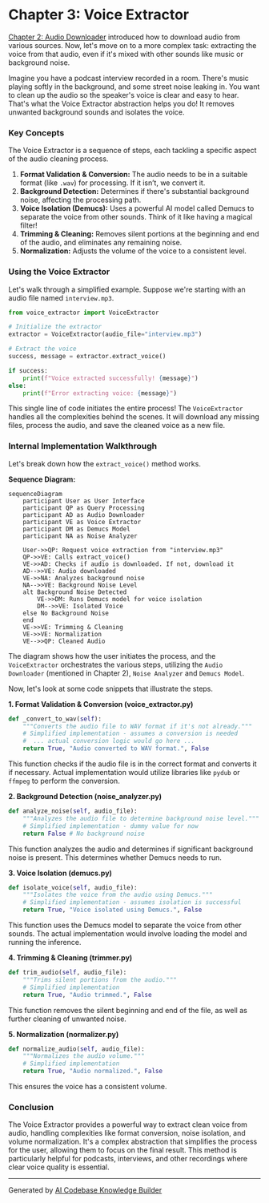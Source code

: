 # Chapter 3: Voice Extractor

[Chapter 2: Audio Downloader](02_audio_downloader.md) introduced how to download audio from various sources. Now, let's move on to a more complex task: extracting the voice from that audio, even if it's mixed with other sounds like music or background noise.

Imagine you have a podcast interview recorded in a room. There's music playing softly in the background, and some street noise leaking in. You want to clean up the audio so the speaker's voice is clear and easy to hear. That's what the Voice Extractor abstraction helps you do! It removes unwanted background sounds and isolates the voice.

### Key Concepts

The Voice Extractor is a sequence of steps, each tackling a specific aspect of the audio cleaning process.

1. **Format Validation & Conversion:**  The audio needs to be in a suitable format (like `.wav`) for processing. If it isn’t, we convert it.
2. **Background Detection:** Determines if there's substantial background noise, affecting the processing path.
3. **Voice Isolation (Demucs):**  Uses a powerful AI model called Demucs to separate the voice from other sounds. Think of it like having a magical filter!
4. **Trimming & Cleaning:**  Removes silent portions at the beginning and end of the audio, and eliminates any remaining noise.
5. **Normalization:**  Adjusts the volume of the voice to a consistent level.

### Using the Voice Extractor

Let's walk through a simplified example. Suppose we're starting with an audio file named `interview.mp3`.

```python
from voice_extractor import VoiceExtractor

# Initialize the extractor
extractor = VoiceExtractor(audio_file="interview.mp3")

# Extract the voice
success, message = extractor.extract_voice()

if success:
    print(f"Voice extracted successfully! {message}")
else:
    print(f"Error extracting voice: {message}")
```

This single line of code initiates the entire process! The `VoiceExtractor` handles all the complexities behind the scenes. It will download any missing files, process the audio, and save the cleaned voice as a new file.

### Internal Implementation Walkthrough

Let's break down how the `extract_voice()` method works.

**Sequence Diagram:**

```mermaid
sequenceDiagram
    participant User as User Interface
    participant QP as Query Processing
    participant AD as Audio Downloader
    participant VE as Voice Extractor
    participant DM as Demucs Model
    participant NA as Noise Analyzer

    User->>QP: Request voice extraction from "interview.mp3"
    QP->>VE: Calls extract_voice()
    VE->>AD: Checks if audio is downloaded. If not, download it
    AD-->>VE: Audio downloaded
    VE->>NA: Analyzes background noise
    NA-->>VE: Background Noise Level
    alt Background Noise Detected
        VE->>DM: Runs Demucs model for voice isolation
        DM-->>VE: Isolated Voice
    else No Background Noise
    end
    VE->>VE: Trimming & Cleaning
    VE->>VE: Normalization
    VE-->>QP: Cleaned Audio
```

The diagram shows how the user initiates the process, and the `VoiceExtractor` orchestrates the various steps, utilizing the `Audio Downloader` (mentioned in Chapter 2), `Noise Analyzer` and `Demucs Model`.

Now, let's look at some code snippets that illustrate the steps.

**1. Format Validation & Conversion (voice_extractor.py)**

```python
def _convert_to_wav(self):
    """Converts the audio file to WAV format if it's not already."""
    # Simplified implementation - assumes a conversion is needed
    #  ... actual conversion logic would go here ...
    return True, "Audio converted to WAV format.", False
```

This function checks if the audio file is in the correct format and converts it if necessary. Actual implementation would utilize libraries like `pydub` or `ffmpeg` to perform the conversion.

**2. Background Detection (noise_analyzer.py)**

```python
def analyze_noise(self, audio_file):
    """Analyzes the audio file to determine background noise level."""
    # Simplified implementation - dummy value for now
    return False # No background noise
```

This function analyzes the audio and determines if significant background noise is present. This determines whether Demucs needs to run.

**3. Voice Isolation (demucs.py)**

```python
def isolate_voice(self, audio_file):
    """Isolates the voice from the audio using Demucs."""
    # Simplified implementation - assumes isolation is successful
    return True, "Voice isolated using Demucs.", False
```

This function uses the Demucs model to separate the voice from other sounds. The actual implementation would involve loading the model and running the inference.

**4. Trimming & Cleaning (trimmer.py)**

```python
def trim_audio(self, audio_file):
    """Trims silent portions from the audio."""
    # Simplified implementation
    return True, "Audio trimmed.", False
```

This function removes the silent beginning and end of the file, as well as further cleaning of unwanted noise.

**5. Normalization (normalizer.py)**

```python
def normalize_audio(self, audio_file):
    """Normalizes the audio volume."""
    # Simplified implementation
    return True, "Audio normalized.", False
```

This ensures the voice has a consistent volume.

### Conclusion

The Voice Extractor provides a powerful way to extract clean voice from audio, handling complexities like format conversion, noise isolation, and volume normalization. It's a complex abstraction that simplifies the process for the user, allowing them to focus on the final result. This method is particularly helpful for podcasts, interviews, and other recordings where clear voice quality is essential.


---

Generated by [AI Codebase Knowledge Builder](https://github.com/The-Pocket/Tutorial-Codebase-Knowledge)